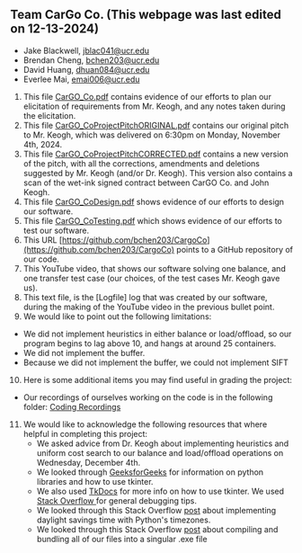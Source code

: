 ## Team CarGo Co.                             (This webpage was last edited on 12-13-2024)
 - Jake Blackwell, jblac041@ucr.edu
 - Brendan Cheng, bchen203@ucr.edu
 - David Huang, dhuan084@ucr.edu
 - Everlee Mai, emai006@ucr.edu

1) This file [CarGO_Co.pdf](https://drive.google.com/file/d/1k8azH72ajFuV4qa9EQ2fr0EouEPoD1Xb/view?usp=drive_link) contains evidence of our efforts to plan our elicitation of requirements from Mr. Keogh, and any notes taken during the elicitation.
2) This file [CarGO_CoProjectPitchORIGINAL.pdf](https://drive.google.com/file/d/1SwNXSIQbf5PmzQHZAJMXbSK73pQisVSl/view?usp=drive_link) contains our original pitch to Mr. Keogh, which was delivered on 6:30pm on Monday, November 4th, 2024.
3) This file [CarGO_CoProjectPitchCORRECTED.pdf](https://drive.google.com/file/d/1yilMQILYlT_vgx3kC1Zy8xW9L-lFb603/view?usp=drive_link) contains a new version of the pitch, with all the corrections, amendments and deletions suggested by Mr. Keogh (and/or Dr. Keogh). This version also contains a scan of the wet-ink signed contract between CarGO Co. and John Keogh.
4) This file [CarGO_CoDesign.pdf](https://drive.google.com/file/d/1cf-V98lgEvkXtJEZvJEaGNLaCzscSkd2/view?usp=drive_link) shows evidence of our efforts to design our software.
5) This file [CarGO_CoTesting.pdf](https://drive.google.com/file/d/1k3c90AIDbBJwvwktILQv7_tOcxURz_Oe/view?usp=drive_link) which shows evidence of our efforts to test our software.
6) This URL [https://github.com/bchen203/CargoCo](https://github.com/bchen203/CargoCo) points to a GitHub repository of our code.
7) This YouTube video, that shows our software solving one balance, and one transfer test case (our choices, of the test cases Mr. Keogh gave us).
8) This text file, is the [Logfile] log that was created by our software, during the making of the YouTube video in the previous bullet point.
9) We would like to point out the following limitations:
 - We did not implement heuristics in either balance or load/offload, so our program begins to lag above 10, and hangs at around 25 containers.
 - We did not implement the buffer.
 - Because we did not implement the buffer, we could not implement SIFT
10) Here is some additional items you may find useful in grading the project:
 - Our recordings of ourselves working on the code is in the following folder: [Coding Recordings](https://drive.google.com/drive/folders/1EnAzyScByTH-xV-R-nzwLkKr7LVadN-J?usp=sharing) 
11) We would like to acknowledge the following resources that where helpful in completing this project:
    - We asked advice from Dr. Keogh about implementing heuristics and uniform cost search to our balance and load/offload operations on Wednesday, December 4th.
    - We looked through [GeeksforGeeks](https://www.geeksforgeeks.org/) for information on python libraries and how to use tkinter.
    - We also used [TkDocs](https://tkdocs.com/tutorial/) for more info on how to use tkinter. We used [Stack Overflow ](https://stackoverflow.com/)for general debugging tips.
    - We looked through this Stack Overflow [post](https://stackoverflow.com/questions/12203676/daylight-savings-time-in-python) about implementing daylight savings time with Python's timezones.
    - We looked through this Stack Overflow [post](https://www.geeksforgeeks.org/convert-python-script-to-exe-file/) about compiling and bundling all of our files into a singular .exe file
